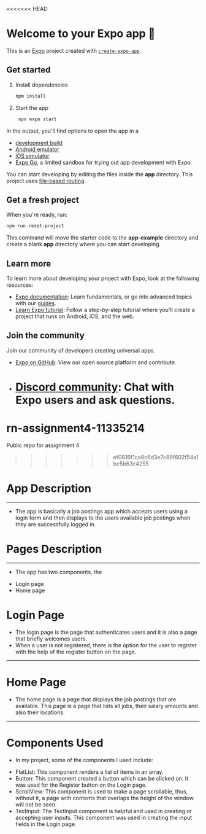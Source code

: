 <<<<<<< HEAD

# Welcome to your Expo app 👋

This is an [Expo](https://expo.dev) project created with [`create-expo-app`](https://www.npmjs.com/package/create-expo-app).

## Get started

1. Install dependencies

   ```bash
   npm install
   ```

2. Start the app

   ```bash
    npx expo start
   ```

In the output, you'll find options to open the app in a

- [development build](https://docs.expo.dev/develop/development-builds/introduction/)
- [Android emulator](https://docs.expo.dev/workflow/android-studio-emulator/)
- [iOS simulator](https://docs.expo.dev/workflow/ios-simulator/)
- [Expo Go](https://expo.dev/go), a limited sandbox for trying out app development with Expo

You can start developing by editing the files inside the **app** directory. This project uses [file-based routing](https://docs.expo.dev/router/introduction).

## Get a fresh project

When you're ready, run:

```bash
npm run reset-project
```

This command will move the starter code to the **app-example** directory and create a blank **app** directory where you can start developing.

## Learn more

To learn more about developing your project with Expo, look at the following resources:

- [Expo documentation](https://docs.expo.dev/): Learn fundamentals, or go into advanced topics with our [guides](https://docs.expo.dev/guides).
- [Learn Expo tutorial](https://docs.expo.dev/tutorial/introduction/): Follow a step-by-step tutorial where you'll create a project that runs on Android, iOS, and the web.

## Join the community

Join our community of developers creating universal apps.

- [Expo on GitHub](https://github.com/expo/expo): View our open source platform and contribute.
- # [Discord community](https://chat.expo.dev): Chat with Expo users and ask questions.

# rn-assignment4-11335214

Public repo for assignment 4

> > > > > > > ef0816f1ce8c6d3e7c86f602f54a1bc5b63c4255

# App Description

---

- The app is basically a job postings app which accepts users using a login form and then displays to the users available job postings when they are successfully logged in.

# Pages Description

---

- The app has two components, the

* Login page
* Home page

# Login Page

- The login page is the page that authenticates users and it is also a page that briefly welcomes users.
- When a user is not registered, there is the option for the user to register with the help of the register button on the page.

---

# Home Page

- The home page is a page that displays the job postings that are available. This page is a page that lists all jobs, their salary amounts and also their locations.

---

# Components Used

- In my project, some of the components I used include:

* FlatList: This component renders a list of items in an array.
* Button: This component created a button which can be clicked on. It was used for the Register button on the Login page.
* ScrollView: This component is used to make a page scrollable, thus, without it, a page with contents that overlaps the height of the window will not be seen.
* TextInput: The TextInput component is helpful and used in creating or accepting user inputs. This component was used in creating the input fields in the Login page.
